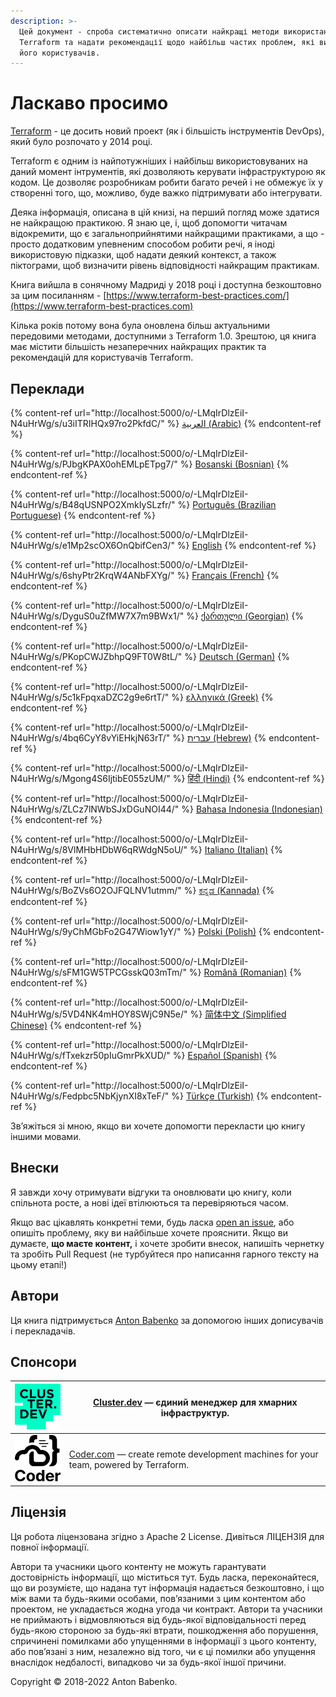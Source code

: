 ```yaml
---
description: >-
  Цей документ - спроба систематично описати найкращі методи використання
  Terraform та надати рекомендації щодо найбільш частих проблем, які виникають у
  його користувачів.
---
```


# Ласкаво просимо

[Terraform](https://www.terraform.io) - це досить новий проект (як і більшість інструментів DevOps), який було розпочато у 2014 році.

Terraform є одним із найпотужніших і найбільш використовуваних на даний момент інтрументів, які дозволяють керувати інфраструктурою як кодом. Це дозволяє розробникам робити багато речей і не обмежує їх у створенні того, що, можливо, буде важко підтримувати або інтегрувати.

Деяка інформація, описана в цій книзі, на перший погляд може здатися не найкращою практикою. Я знаю це, і, щоб допомогти читачам відокремити, що є загальноприйнятими найкращими практиками, а що - просто додатковим упевненим способом робити речі, я іноді використовую підказки, щоб надати деякий контекст, а також піктограми, щоб визначити рівень відповідності найкращим практикам.

Книга вийшла в сонячному Мадриді у 2018 році і доступна безкоштовно за цим посиланням - [https://www.terraform-best-practices.com/](https://www.terraform-best-practices.com)

Кілька років потому вона була оновлена більш актуальними передовими методами, доступними з Terraform 1.0. Зрештою, ця книга має містити більшість незаперечних найкращих практик та рекомендацій для користувачів Terraform.

## Переклади



{% content-ref url="http://localhost:5000/o/-LMqIrDlzEiI-N4uHrWg/s/u3iITRIHQx97ro2PkfdC/" %}
[العربية (Arabic)](http://localhost:5000/o/-LMqIrDlzEiI-N4uHrWg/s/u3iITRIHQx97ro2PkfdC/)
{% endcontent-ref %}

{% content-ref url="http://localhost:5000/o/-LMqIrDlzEiI-N4uHrWg/s/PJbgKPAX0ohEMLpETpg7/" %}
[Bosanski (Bosnian)](http://localhost:5000/o/-LMqIrDlzEiI-N4uHrWg/s/PJbgKPAX0ohEMLpETpg7/)
{% endcontent-ref %}

{% content-ref url="http://localhost:5000/o/-LMqIrDlzEiI-N4uHrWg/s/B48qUSNPO2XmkIySLzfr/" %}
[Português (Brazilian Portuguese)](http://localhost:5000/o/-LMqIrDlzEiI-N4uHrWg/s/B48qUSNPO2XmkIySLzfr/)
{% endcontent-ref %}

{% content-ref url="http://localhost:5000/o/-LMqIrDlzEiI-N4uHrWg/s/e1Mp2scOX6OnQbifCen3/" %}
[English](http://localhost:5000/o/-LMqIrDlzEiI-N4uHrWg/s/e1Mp2scOX6OnQbifCen3/)
{% endcontent-ref %}

{% content-ref url="http://localhost:5000/o/-LMqIrDlzEiI-N4uHrWg/s/6shyPtr2KrqW4ANbFXYg/" %}
[Français (French)](http://localhost:5000/o/-LMqIrDlzEiI-N4uHrWg/s/6shyPtr2KrqW4ANbFXYg/)
{% endcontent-ref %}

{% content-ref url="http://localhost:5000/o/-LMqIrDlzEiI-N4uHrWg/s/DyguS0uZfMW7X7m9BWx1/" %}
[ქართული (Georgian)](http://localhost:5000/o/-LMqIrDlzEiI-N4uHrWg/s/DyguS0uZfMW7X7m9BWx1/)
{% endcontent-ref %}

{% content-ref url="http://localhost:5000/o/-LMqIrDlzEiI-N4uHrWg/s/PKopCWJZbhpQ9FT0W8tL/" %}
[Deutsch (German)](http://localhost:5000/o/-LMqIrDlzEiI-N4uHrWg/s/PKopCWJZbhpQ9FT0W8tL/)
{% endcontent-ref %}

{% content-ref url="http://localhost:5000/o/-LMqIrDlzEiI-N4uHrWg/s/5c1kFpqxaDZC2g9e6rtT/" %}
[ελληνικά (Greek)](http://localhost:5000/o/-LMqIrDlzEiI-N4uHrWg/s/5c1kFpqxaDZC2g9e6rtT/)
{% endcontent-ref %}

{% content-ref url="http://localhost:5000/o/-LMqIrDlzEiI-N4uHrWg/s/4bq6CyY8vYiEHkjN63rT/" %}
[עברית (Hebrew)](http://localhost:5000/o/-LMqIrDlzEiI-N4uHrWg/s/4bq6CyY8vYiEHkjN63rT/)
{% endcontent-ref %}

{% content-ref url="http://localhost:5000/o/-LMqIrDlzEiI-N4uHrWg/s/Mgong4S6IjtibE055zUM/" %}
[हिंदी (Hindi)](http://localhost:5000/o/-LMqIrDlzEiI-N4uHrWg/s/Mgong4S6IjtibE055zUM/)
{% endcontent-ref %}

{% content-ref url="http://localhost:5000/o/-LMqIrDlzEiI-N4uHrWg/s/ZLCz7lNWbSJxDGuNOI44/" %}
[Bahasa Indonesia (Indonesian)](http://localhost:5000/o/-LMqIrDlzEiI-N4uHrWg/s/ZLCz7lNWbSJxDGuNOI44/)
{% endcontent-ref %}

{% content-ref url="http://localhost:5000/o/-LMqIrDlzEiI-N4uHrWg/s/8VlMHbHDbW6qRWdgN5oU/" %}
[Italiano (Italian)](http://localhost:5000/o/-LMqIrDlzEiI-N4uHrWg/s/8VlMHbHDbW6qRWdgN5oU/)
{% endcontent-ref %}

{% content-ref url="http://localhost:5000/o/-LMqIrDlzEiI-N4uHrWg/s/BoZVs6O2OJFQLNV1utmm/" %}
[ಕನ್ನಡ (Kannada)](http://localhost:5000/o/-LMqIrDlzEiI-N4uHrWg/s/BoZVs6O2OJFQLNV1utmm/)
{% endcontent-ref %}

{% content-ref url="http://localhost:5000/o/-LMqIrDlzEiI-N4uHrWg/s/9yChMGbFo2G47Wiow1yY/" %}
[Polski (Polish)](http://localhost:5000/o/-LMqIrDlzEiI-N4uHrWg/s/9yChMGbFo2G47Wiow1yY/)
{% endcontent-ref %}

{% content-ref url="http://localhost:5000/o/-LMqIrDlzEiI-N4uHrWg/s/sFM1GW5TPCGsskQ03mTm/" %}
[Română (Romanian)](http://localhost:5000/o/-LMqIrDlzEiI-N4uHrWg/s/sFM1GW5TPCGsskQ03mTm/)
{% endcontent-ref %}

{% content-ref url="http://localhost:5000/o/-LMqIrDlzEiI-N4uHrWg/s/5VD4NK4mHOY8SWjC9N5e/" %}
[简体中文 (Simplified Chinese)](http://localhost:5000/o/-LMqIrDlzEiI-N4uHrWg/s/5VD4NK4mHOY8SWjC9N5e/)
{% endcontent-ref %}

{% content-ref url="http://localhost:5000/o/-LMqIrDlzEiI-N4uHrWg/s/fTxekzr50pIuGmrPkXUD/" %}
[Español (Spanish)](http://localhost:5000/o/-LMqIrDlzEiI-N4uHrWg/s/fTxekzr50pIuGmrPkXUD/)
{% endcontent-ref %}

{% content-ref url="http://localhost:5000/o/-LMqIrDlzEiI-N4uHrWg/s/Fedpbc5NbKjynXI8xTeF/" %}
[Türkçe (Turkish)](http://localhost:5000/o/-LMqIrDlzEiI-N4uHrWg/s/Fedpbc5NbKjynXI8xTeF/)
{% endcontent-ref %}





Зв’яжіться зі мною, якщо ви хочете допомогти перекласти цю книгу іншими мовами.

## Внески

Я завжди хочу отримувати відгуки та оновлювати цю книгу, коли спільнота росте, а нові ідеї втілюються та перевіряються часом.

Якщо вас цікавлять конкретні теми, будь ласка [open an issue](https://github.com/antonbabenko/terraform-best-practices/issues), або опишіть проблему, яку ви найбільше хочете прояснити. Якщо ви думаєте, **що маєте контент,** і хочете зробити внесок, напишіть чернетку та зробіть Pull Request (не турбуйтеся про написання гарного тексту на цьому етапі!)

## Автори

Ця книга підтримується [Anton Babenko](https://github.com/antonbabenko) за допомогою інших дописувачів і перекладачів.

## Спонсори

| [![](.gitbook/assets/cluster-dev-logo-site.png)](https://cluster.dev) | [Cluster.dev](http://cluster.dev) — єдиний менеджер для хмарних інфраструктур.                           |
| --------------------------------------------------------------------- | -------------------------------------------------------------------------------------------------------- |
| [![](.gitbook/assets/coder-logo-for-sponsor.png)](http://coder.com/)  | [Coder.com](http://coder.com/) — create remote development machines for your team, powered by Terraform. |

## Ліцензія

Ця робота ліцензована згідно з Apache 2 License. Дивіться ЛІЦЕНЗІЯ для повної інформації.

Автори та учасники цього контенту не можуть гарантувати достовірність інформації, що міститься тут. Будь ласка, переконайтеся, що ви розумієте, що надана тут інформація надається безкоштовно, і що між вами та будь-якими особами, пов’язаними з цим контентом або проектом, не укладається жодна угода чи контракт. Автори та учасники не приймають і відмовляються від будь-якої відповідальності перед будь-якою стороною за будь-які втрати, пошкодження або порушення, спричинені помилками або упущеннями в інформації з цього контенту, або пов’язані з ним, незалежно від того, чи є ці помилки або упущення внаслідок недбалості, випадково чи за будь-якої іншої причини.

Copyright © 2018-2022 Anton Babenko.
